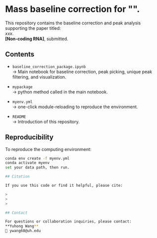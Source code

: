 # Mass baseline correction for "". 

This repository contains the baseline correction and peak analysis supporting the paper titled:  
*xxx*.  
**[Non-coding RNA]**, submitted.


## Contents

- `baseline_correction_package.ipynb`  
  → Main notebook for baseline correction, peak picking, unique peak filtering, and visualization.

- `mypackage`  
  → python method called in the main notebook. 

- `myenv.yml`  
  → one-click module-reloading to reproduce the environment. 
  
- `README`  
  → Introduction of this repository. 
## Reproducibility
To reproduce the computing environment:

```bash
conda env create -f myenv.yml
conda activate myenv  
set your data path, then run.

## Citation

If you use this code or find it helpful, please cite:

>
>
>

## Contact

For questions or collaboration inquiries, please contact:  
**Yuhong Wang**  
📧 ywang60@uh.edu

